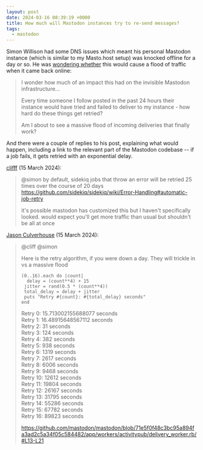 ```yaml
---
layout: post
date: 2024-03-16 08:39:19 +0000
title: How much will Mastodon instances try to re-send messages?
tags:
  - mastodon
---
```

Simon Willison had some DNS issues which meant his personal Mastodon instance (which is similar to my Masto.host setup) was knocked offline for a day or so.
He was [wondering whether](https://fedi.simonwillison.net/@simon/112100279854237102) this would cause a flood of traffic when it came back online:

> I wonder how much of an impact this had on the invisible Mastodon infrastructure...
>
> Every time someone I follow posted in the past 24 hours their instance would have tried and failed to deliver to my instance - how hard do these things get retried?
>
> Am I about to see a massive flood of incoming deliveries that finally work?

And there were a couple of replies to his post, explaining what would happen, including a link to the relevant part of the Mastodon codebase -- if a job fails, it gets retried with an exponential delay.

[clifff](https://shakedown.social/@clifff/112100294144816566) (15 March 2024):

> @simon by default, sidekiq jobs that throw an error will be retried 25 times over the course of 20 days <https://github.com/sidekiq/sidekiq/wiki/Error-Handling#automatic-job-retry>
>
> it's possible mastodon has customized this but I haven't specifically looked. would expect you'll get more traffic than usual but shouldn't be all at once

[Jason Culverhouse](https://flipboard.social/@JsonCulverhouse/112101163947801880) (15 March 2024):

> @cliff @simon
>
> Here is the retry algorithm, if you were down a day.  They will trickle in vs a massive flood
>
> ```
> (0..16).each do |count|
>   delay = (count**4) + 15
>  jitter = rand(0.5 * (count**4))
>  total_delay = delay + jitter
>  puts "Retry #{count}: #{total_delay} seconds"
> end
> ```
>
> Retry 0: 15.713002155688077 seconds<br>Retry 1: 16.48915648567112 seconds<br>Retry 2: 31 seconds<br>Retry 3: 124 seconds<br>Retry 4: 382 seconds<br>Retry 5: 938 seconds<br>Retry 6: 1319 seconds<br>Retry 7: 2617 seconds<br>Retry 8: 6006 seconds<br>Retry 9: 9468 seconds<br>Retry 10: 12612 seconds<br>Retry 11: 19804 seconds<br>Retry 12: 26167 seconds<br>Retry 13: 31795 seconds<br>Retry 14: 55286 seconds<br>Retry 15: 67782 seconds<br>Retry 16: 89823 seconds
>
> <https://github.com/mastodon/mastodon/blob/71e5f0f48c3bc95a894fa3ad2c5a34f05c584482/app/workers/activitypub/delivery_worker.rb/#L13-L21>
